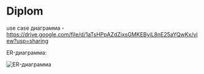 # Diplom
use case диаграмма - https://drive.google.com/file/d/1aTsHPpAZdZixsGMKEByiL8nE25aYQwKx/view?usp=sharing

ER-диаграмма:

![ER-диаграмма](https://github.com/user-attachments/assets/2137d944-e470-43c2-8fa1-6f515b46d370)


